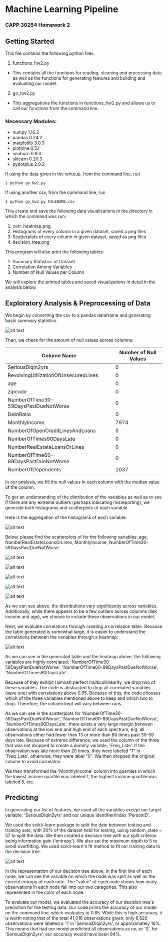 # Machine Learning Pipeline
### CAPP 30254 Homework 2


## Getting Started

This file contains the following python files:

1. functions_hw2.py
  * This contains all the functions for reading, cleaning and processing data as well as the functions for generating features and building and evaluating our model.
2. go_hw2.py
  * This aggregations the functions in functions_hw2.py and allows us to call our functions from the command line.

### Necessary Modules:
* numpy 1.16.2
* pandas 0.24.2
* matplotlib 3.0.3
* plotnine 0.5.1
* seaborn 0.9.0
* sklearn 0.20.3
* pydotplus 2.0.2

If using the data given in the writeup, from the command line, run
```
$ python go_hw2.py
```

If using another csv, from the command line, run
```
$ python go_hw2.py FILENAME.csv
```

This create and save the following data visualizations in the directory in which the command was run:

  1. corr_heatmap.png
  2. Histograms of every column in a given dataset, saved a png files
  3. Scatterplots of every column in given dataset, saved as png files
  4. decision_tree.png

This program will also print the following tables:
  1. Summary Statistics of Dataset
  2. Correlation Among Variables
  3. Number of Null Values per Column


We will explore the printed tables and saved visualizations in detail in the analysis below.

## Exploratory Analysis & Preprocessing of Data

We begin by converting the csv to a pandas dataframe and generating basic summary statistics.

![alt text](https://github.com/katykoenig/machine-learning-for-public-policy/raw/master/hw2/Summary_Stats.png)

Then, we check for the amount of null values across columns:

Column Name | Number of Null Values 
--- | --- 
SeriousDlqin2yrs | 0
RevolvingUtilizationOfUnsecuredLines | 0
age | 0
zipcode | 0
NumberOfTime30-59DaysPastDueNotWorse | 0
DebtRatio | 0
MonthlyIncome |7974
NumberOfOpenCreditLinesAndLoans | 0
NumberOfTimes90DaysLate | 0
NumberRealEstateLoansOrLines | 0
NumberOfTime60-89DaysPastDueNotWorse | 0
NumberOfDependents | 1037

In our analysis, we fill the null values in each column with the median value of the column.

To get an understanding of the distribution of the variables as well as to see if there are any extreme outliers (perhaps indicating misreporting), we generate both histograms and scatterplots of each variable.

Here is the aggregation of the histograms of each variable:

![alt text](https://github.com/katykoenig/machine-learning-for-public-policy/raw/master/hw2/histograms.png)

Below, please find the scatterplots of for the following variables: age, NumberRealEstateLoansOrLines, MonthlyIncome, NumberOfTime30-59DaysPastDueNotWorse 

![alt text](https://github.com/katykoenig/machine-learning-for-public-policy/raw/master/hw2/Plots/agescatterplot.png)

![alt text](https://github.com/katykoenig/machine-learning-for-public-policy/raw/master/hw2/Plots/NumberRealEstateLoansOrLinesscatterplot.png)

![alt text](https://github.com/katykoenig/machine-learning-for-public-policy/raw/master/hw2/Plots/NumberRealEstateLoansOrLinesscatterplot.png)

![alt text](https://github.com/katykoenig/machine-learning-for-public-policy/raw/master/hw2/Plots/MonthlyIncomescatterplot.png)

![alt text](https://github.com/katykoenig/machine-learning-for-public-policy/raw/master/hw2/Plots/NumberOfTime30-59DaysPastDueNotWorsehistogram.png)

As we can see above, the distributions vary significantly across variables. Additionally, while there appears to be a few outliers across columns (liek income and age), we choose to include these observations in our model.

Next, we evaluate correlations through creating a correlation table. Because the table generated is somewhat large, it is easier to understand the correlations between the variables through a heatmap:

![alt text](https://github.com/katykoenig/machine-learning-for-public-policy/raw/master/hw2/corr_heatmap.png)

As we can see in the generated table and the heatmap above, the following variables are highly correlated: 'NumberOfTime30-59DaysPastDueNotWorse', 'NumberOfTime60-89DaysPastDueNotWorse', 'NumberOfTimes90DaysLate'.

Because of they exhibit (almost) perfect multicollinearity, we drop two of these variables. The code is abstracted to drop all correlated variables (save one) with correlations above 0.95. Because of this, the code chooses which of the three variables mentioned above to keep and which two to drop. Therefore, the column kept will vary between runs.

As we can see in the scatterplots for 'NumberOfTime30-59DaysPastDueNotWorse', 'NumberOfTime60-89DaysPastDueNotWorse', 'NumberOfTimes90DaysLate', there exists a very large margin between observations at the low end and high end of each spectrum, e.g. all observations either had fewer than 13 or more than 80 times past 30-59 days late. Because of extreme difference, we used the column of the three that was not dropped to create a dummy variable, 'Freq_Late'. If the observation was late more than 20 times, they were labeled "1" in 'Freq_Late', otherwise, they were label "0". We then dropped the original column to avoid correlaton.

We then transformed the 'MonthlyIncome' column into quartiles in which the lowest income quartile was labeled 1, the highest income quartile was labeled 5, etc.

## Predicting

In generating our list of features, we used all the variables except our target variable, 'SeriousDlqin2yrs' and our unique identifier/index 'PersonID'.

We used the scikit-learn package to split the date between testing and training sets, with 30% of the dataset held for testing, using random_state = 57 to split the data. We then created a decision tree with our split criteron being information gain ('entropy'). We also set the maximum depth to 5 to avoid overfitting. We used scikit-learn's fit method to fit our training data to the decision tree.


![alt text](https://github.com/katykoenig/machine-learning-for-public-policy/raw/master/hw2/decision_tree.png)

In the representation of our decision tree above, in the first line of each node, we can see the variable on which the node was split as well as the current entropy of each note. The "value" of each node shows how many observations in each node fall into our two categories. This also represented in the color of each node.

To evaluate our model, we evaluated the accuracy of our decision tree's prediction for the testing data. Our code prints the accuracy of our model on the command line, which evaluates to 0.85. While this is high accuracy, it is worth noting that of the total 41,016 observations given, only 6,620 observations were labeled a '1' in 'SeriousDlqin2yrs', or approximately 16%. This means that had our model predicted all observations as no, or '0', for 'SeriousDlqin2yrs', our accuracy would have been 84%.
